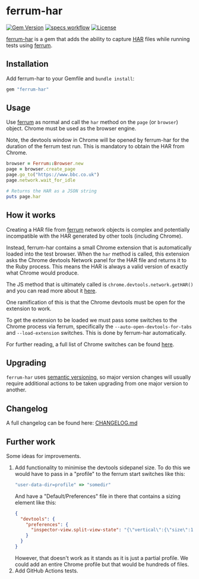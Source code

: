 ferrum-har
================

[![Gem Version](https://img.shields.io/gem/v/ferrum-har?color=green)](https://rubygems.org/gems/ferrum-har)
[![specs workflow](https://github.com/hlascelles/ferrum-har/actions/workflows/specs.yml/badge.svg)](https://github.com/hlascelles/ferrum-har/actions)
[![License](https://img.shields.io/badge/License-MIT-blue.svg)](https://opensource.org/licenses/MIT)

[ferrum-har](https://github.com/hlascelles/ferrum-har) is a gem that adds the ability to capture
[HAR](https://en.wikipedia.org/wiki/HAR_(file_format)) files while running tests
using [ferrum](https://github.com/rubycdp/ferrum).

## Installation

Add ferrum-har to your Gemfile and `bundle install`:

```ruby
gem "ferrum-har"
```

## Usage

Use [ferrum](https://github.com/rubycdp/ferrum) as normal and call the `har` method on
the `page` (or `browser`) object. Chrome must be used as the browser engine.

Note, the devtools window in Chrome will be opened by ferrum-har for the duration of the ferrum
test run. This is mandatory to obtain the HAR from Chrome.

```ruby
browser = Ferrum::Browser.new
page = browser.create_page
page.go_to("https://www.bbc.co.uk")
page.network.wait_for_idle

# Returns the HAR as a JSON string
puts page.har
```

## How it works

Creating a HAR file from [ferrum](https://github.com/rubycdp/ferrum) network objects is complex and
potentially incompatible with the HAR generated
by other tools (including Chrome).

Instead, ferrum-har contains a small Chrome extension that
is automatically loaded into the test browser. When the `har` method is called, this extension
asks the Chrome devtools Network panel for the HAR file and returns it to the Ruby process. This 
means the HAR is always a valid version of exactly what Chrome would produce.

The JS method that is ultimately called is `chrome.devtools.network.getHAR()` and you can read more 
about it [here](https://developer.chrome.com/docs/extensions/reference/api/devtools/network#method-getHAR).

One ramification of this is that the Chrome devtools must be open for the extension to work.

To get the extension to be loaded we must pass some switches to the Chrome process via ferrum,
specifically the `--auto-open-devtools-for-tabs` and `--load-extension` switches. This is done
by ferrum-har automatically.

For further reading, a full list of Chrome switches can be found
[here](https://peter.sh/experiments/chromium-command-line-switches/).

## Upgrading

`ferrum-har` uses [semantic versioning](https://semver.org/), so major version changes will usually 
require additional actions to be taken upgrading from one major version to another. 

## Changelog

A full changelog can be found here: [CHANGELOG.md](https://github.com/hlascelles/ferrum-har/blob/master/CHANGELOG.md)

## Further work

Some ideas for improvements.

1. Add functionality to minimise the devtools sidepanel size.
   To do this we would have to pass in a "profile" to the ferrum start switches like this:
   ```ruby
   "user-data-dir=profile" => "somedir"
   ```
   And have a "Default/Preferences" file in there that contains a sizing element like this:
   ```json
   {
     "devtools": {
       "preferences": {
         "inspector-view.split-view-state": "{\"vertical\":{\"size\":1},\"horizontal\":{\"size\":0}}"
       }
     }
   }
   ```
   However, that doesn't work as it stands as it is just a partial profile. We could add an entire
   Chrome profile but that would be hundreds of files.
2. Add GitHub Actions tests.
